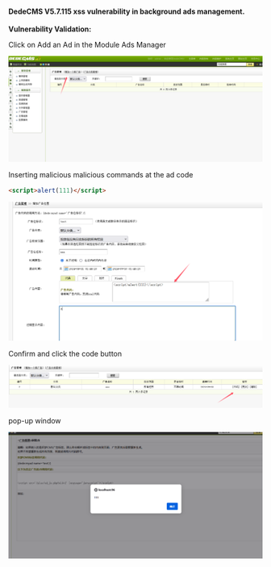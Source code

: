 
#### DedeCMS V5.7.115 xss vulnerability in background ads management.

**Vulnerability Validation:**

Click on Add an Ad in the Module Ads Manager

![](https://raw.githubusercontent.com/gaorenyusi/img/master/img/image-20240831015303395.png)

Inserting malicious malicious commands at the ad code

```html
<script>alert(111)</script>
```

![](https://raw.githubusercontent.com/gaorenyusi/img/master/img/image-20240831015329087.png)

Confirm and click the code button

![](https://raw.githubusercontent.com/gaorenyusi/img/master/img/image-20240831015352932.png)

pop-up window

![](https://raw.githubusercontent.com/gaorenyusi/img/master/img/image-20240831015409340.png)

